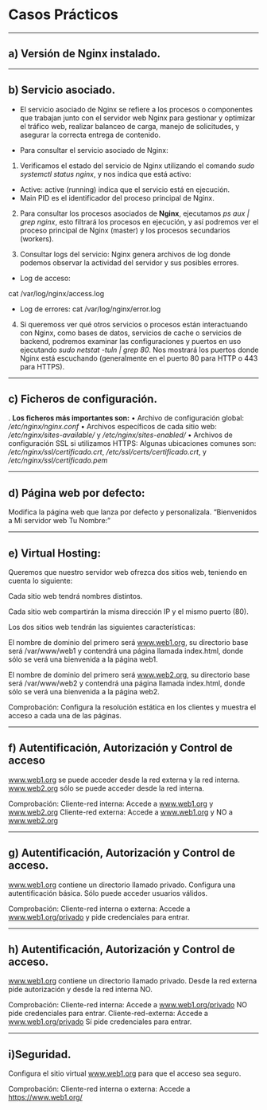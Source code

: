 # **Casos Prácticos**

---
## **a) Versión de Nginx instalado.**

---
## **b) Servicio asociado.**

- El servicio asociado de Nginx se refiere a los procesos o componentes que trabajan junto con el servidor web Nginx para gestionar y optimizar el tráfico web, realizar balanceo de carga, manejo de solicitudes, y asegurar la correcta entrega de contenido.

- Para consultar el servicio asociado de Nginx:

1.	Verificamos el estado del servicio de Nginx utilizando el comando *sudo systemctl status nginx*, y nos indica que está activo:



- Active: active (running) indica que el servicio está en ejecución.
- Main PID es el identificador del proceso principal de Nginx.

2.	Para consultar los procesos asociados de **Nginx**, ejecutamos *ps aux | grep nginx*, esto filtrará los procesos en ejecución, y así podremos ver el proceso principal de Nginx (master) y los procesos secundarios (workers).



3.	Consultar logs del servicio: Nginx genera archivos de log donde podemos observar la actividad del servidor y sus posibles errores. 
- Log de acceso:

cat /var/log/nginx/access.log

- Log de errores:
cat /var/log/nginx/error.log


4.	Si queremoss ver qué otros servicios o procesos están interactuando con Nginx, como bases de datos, servicios de cache o servicios de backend, podremos examinar las configuraciones y puertos en uso ejecutando *sudo netstat -tuln | grep 80*.
Nos mostrará los puertos donde Nginx está escuchando (generalmente en el puerto 80 para HTTP o 443 para HTTPS).

---
## **c) Ficheros de configuración.**

. **Los ficheros más importantes son:**
•	Archivo de configuración global: */etc/nginx/nginx.conf* 
•	Archivos específicos de cada sitio web: */etc/nginx/sites-available/* y */etc/nginx/sites-enabled/* 
•	Archivos de configuración SSL si utilizamos HTTPS: Algunas ubicaciones comunes son: */etc/nginx/ssl/certificado.crt*, */etc/ssl/certs/certificado.crt*, y */etc/nginx/ssl/certificado.pem*


---
## **d) Página web por defecto:**
Modifica la página web que lanza por defecto y personalízala.
“Bienvenidos a Mi servidor web Tu Nombre:”

---
## **e) Virtual Hosting:**

Queremos que nuestro servidor web ofrezca dos sitios web, teniendo en cuenta lo siguiente:

Cada sitio web tendrá nombres distintos.

Cada sitio web compartirán la misma dirección IP y el mismo puerto (80).

Los dos sitios web tendrán las siguientes características:

El nombre de dominio del primero será www.web1.org, su directorio base será /var/www/web1 y contendrá una página llamada index.html, donde sólo se verá una bienvenida a la página web1.

El nombre de dominio del primero será www.web2.org, su directorio base será /var/www/web2 y contendrá una página llamada index.html, donde sólo se verá una bienvenida a la página web2.

Comprobación: 
Configura la resolución estática en los clientes y muestra el acceso a cada una de las páginas.

---
## **f) Autentificación, Autorización y Control de acceso**
www.web1.org se puede acceder desde la red externa y la red interna.
www.web2.org sólo se puede acceder desde la red interna.

Comprobación: 
Cliente-red interna: Accede a www.web1.org y www.web2.org
Cliente-red externa: Accede a www.web1.org y NO a www.web2.org

---
## **g) Autentificación, Autorización y Control de acceso.**
www.web1.org contiene un directorio llamado privado.
Configura una autentificación básica. Sólo puede acceder usuarios válidos.

Comprobación: 
Cliente-red interna o externa: Accede a www.web1.org/privado y pide credenciales para entrar.

---
## **h) Autentificación, Autorización y Control de acceso.**
www.web1.org contiene un directorio llamado privado.
Desde la red externa pide autorización y desde la red interna NO.

Comprobación: 
Cliente-red interna: Accede a www.web1.org/privado NO pide credenciales para entrar.
Cliente-red-externa: Accede a www.web1.org/privado Sí pide credenciales para entrar.

---
## **i)Seguridad.**
Configura el sitio virtual www.web1.org para que el acceso sea seguro.

Comprobación: 
Cliente-red interna o externa: Accede a https://www.web1.org/
